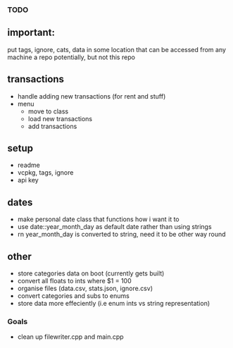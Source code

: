 ### TODO

## important:
put tags, ignore, cats, data in some location that can be accessed from any machine
a repo potentially, but not this repo

## transactions
- handle adding new transactions (for rent and stuff)
- menu
    - move to class
    - load new transactions
    - add transactions

## setup
- readme
- vcpkg, tags, ignore
- api key

## dates
- make personal date class that functions how i want it to
- use date::year_month_day as default date rather than using strings
- rn year_month_day is converted to string, need it to be other way round

## other
- store categories data on boot (currently gets built)
- convert all floats to ints where $1 = 100
- organise files (data.csv, stats.json, ignore.csv)
- convert categories and subs to enums
- store data more effeciently (i.e enum ints vs string representation)

### Goals
- clean up filewriter.cpp and main.cpp
